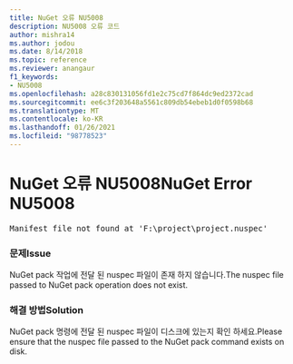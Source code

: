 ```yaml
---
title: NuGet 오류 NU5008
description: NU5008 오류 코드
author: mishra14
ms.author: jodou
ms.date: 8/14/2018
ms.topic: reference
ms.reviewer: anangaur
f1_keywords:
- NU5008
ms.openlocfilehash: a28c830131056fd1e2c75cd7f864dc9ed2372cad
ms.sourcegitcommit: ee6c3f203648a5561c809db54ebeb1d0f0598b68
ms.translationtype: MT
ms.contentlocale: ko-KR
ms.lasthandoff: 01/26/2021
ms.locfileid: "98778523"
---
```

# <a name="nuget-error-nu5008"></a><span data-ttu-id="59846-103">NuGet 오류 NU5008</span><span class="sxs-lookup"><span data-stu-id="59846-103">NuGet Error NU5008</span></span>
<pre>Manifest file not found at 'F:\project\project.nuspec'</pre>

### <a name="issue"></a><span data-ttu-id="59846-104">문제</span><span class="sxs-lookup"><span data-stu-id="59846-104">Issue</span></span>

<span data-ttu-id="59846-105">NuGet pack 작업에 전달 된 nuspec 파일이 존재 하지 않습니다.</span><span class="sxs-lookup"><span data-stu-id="59846-105">The nuspec file passed to NuGet pack operation does not exist.</span></span>


### <a name="solution"></a><span data-ttu-id="59846-106">해결 방법</span><span class="sxs-lookup"><span data-stu-id="59846-106">Solution</span></span>

<span data-ttu-id="59846-107">NuGet pack 명령에 전달 된 nuspec 파일이 디스크에 있는지 확인 하세요.</span><span class="sxs-lookup"><span data-stu-id="59846-107">Please ensure that the nuspec file passed to the NuGet pack command exists on disk.</span></span>

